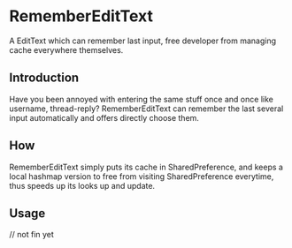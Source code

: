# RememberEditText
A EditText which can remember last input, free developer from managing cache everywhere themselves.

## Introduction
Have you been annoyed with entering the same stuff once and once like username, thread-reply? RememberEditText can remember the last several input automatically and offers directly choose them.

## How
RememberEditText simply puts its cache in SharedPreference, and keeps a local hashmap version to free from visiting SharedPreference everytime, thus speeds up its looks up and update.

## Usage
// not fin yet